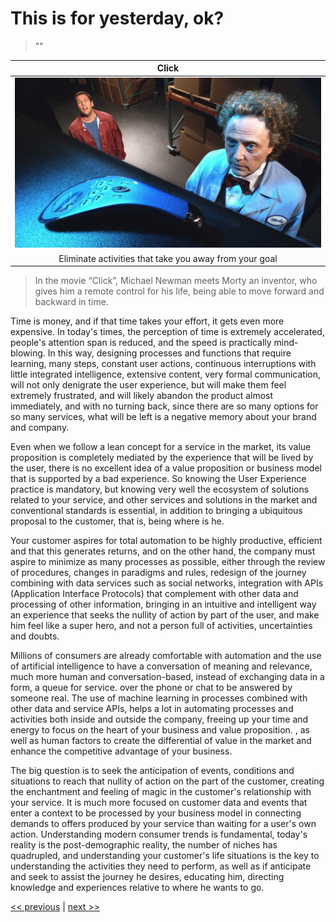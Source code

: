 # This is for yesterday, ok?

>""

| Click |
| :---: |
|![](../../images/this_is_for_yesterday_ok.png)|
|Eliminate activities that take you away from your goal|

>In the movie “Click”, Michael Newman meets Morty an inventor, who gives him a remote control for his life, being able to move forward and backward in time.

Time is money, and if that time takes your effort, it gets even more expensive. In today's times, the perception of time is extremely accelerated, people's attention span is reduced, and the speed is practically mind-blowing. In this way, designing processes and functions that require learning, many steps, constant user actions, continuous interruptions with little integrated intelligence, extensive content, very formal communication, will not only denigrate the user experience, but will make them feel extremely frustrated, and will likely abandon the product almost immediately, and with no turning back, since there are so many options for so many services, what will be left is a negative memory about your brand and company.

Even when we follow a lean concept for a service in the market, its value proposition is completely mediated by the experience that will be lived by the user, there is no excellent idea of a value proposition or business model that is supported by a bad experience. So knowing the User Experience practice is mandatory, but knowing very well the ecosystem of solutions related to your service, and other services and solutions in the market and conventional standards is essential, in addition to bringing a ubiquitous proposal to the customer, that is, being where is he.

Your customer aspires for total automation to be highly productive, efficient and that this generates returns, and on the other hand, the company must aspire to minimize as many processes as possible, either through the review of procedures, changes in paradigms and rules, redesign of the journey combining with data services such as social networks, integration with APIs (Application Interface Protocols) that complement with other data and processing of other information, bringing in an intuitive and intelligent way an experience that seeks the nullity of action by part of the user, and make him feel like a super hero, and not a person full of activities, uncertainties and doubts.

Millions of consumers are already comfortable with automation and the use of artificial intelligence to have a conversation of meaning and relevance, much more human and conversation-based, instead of exchanging data in a form, a queue for service. over the phone or chat to be answered by someone real. The use of machine learning in processes combined with other data and service APIs, helps a lot in automating processes and activities both inside and outside the company, freeing up your time and energy to focus on the heart of your business and value proposition. , as well as human factors to create the differential of value in the market and enhance the competitive advantage of your business.

The big question is to seek the anticipation of events, conditions and situations to reach that nullity of action on the part of the customer, creating the enchantment and feeling of magic in the customer's relationship with your service. It is much more focused on customer data and events that enter a context to be processed by your business model in connecting demands to offers produced by your service than waiting for a user's own action. Understanding modern consumer trends is fundamental, today's reality is the post-demographic reality, the number of niches has quadrupled, and understanding your customer's life situations is the key to understanding the activities they need to perform, as well as if anticipate and seek to assist the journey he desires, educating him, directing knowledge and experiences relative to where he wants to go.

[<< previous](4-tasting_your_own_cupcake.md) | [next >>](6-designing_conversations_as_user_experiences.md)
